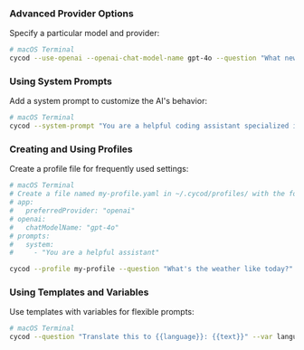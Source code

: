 ### Advanced Provider Options

Specify a particular model and provider:

```bash
# macOS Terminal
cycod --use-openai --openai-chat-model-name gpt-4o --question "What new features are in GPT-4o?"
```

### Using System Prompts

Add a system prompt to customize the AI's behavior:

```bash
# macOS Terminal
cycod --system-prompt "You are a helpful coding assistant specialized in Python" --question "How do I create a web server in Python?"
```

### Creating and Using Profiles

Create a profile file for frequently used settings:

```bash
# macOS Terminal
# Create a file named my-profile.yaml in ~/.cycod/profiles/ with the following content:
# app:
#   preferredProvider: "openai"
# openai:
#   chatModelName: "gpt-4o"
# prompts:
#   system:
#     - "You are a helpful assistant"

cycod --profile my-profile --question "What's the weather like today?"
```

### Using Templates and Variables

Use templates with variables for flexible prompts:

```bash
# macOS Terminal
cycod --question "Translate this to {{language}}: {{text}}" --var language=French --var text="Hello, how are you?"
```